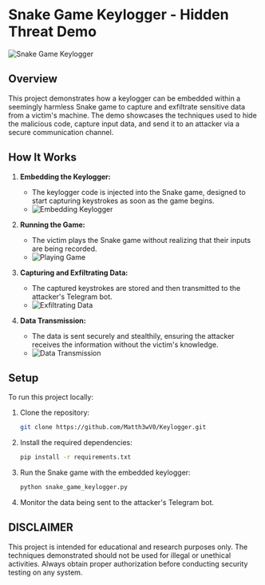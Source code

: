 # Snake Game Keylogger - Hidden Threat Demo

![Snake Game Keylogger](path/to/your/image.jpg)

## Overview

This project demonstrates how a keylogger can be embedded within a seemingly harmless Snake game to capture and exfiltrate sensitive data from a victim's machine. The demo showcases the techniques used to hide the malicious code, capture input data, and send it to an attacker via a secure communication channel.

## How It Works

1. **Embedding the Keylogger:**
   - The keylogger code is injected into the Snake game, designed to start capturing keystrokes as soon as the game begins.
   - ![Embedding Keylogger](path/to/embedding_image.jpg)

2. **Running the Game:**
   - The victim plays the Snake game without realizing that their inputs are being recorded.
   - ![Playing Game](path/to/playing_game_image.jpg)

3. **Capturing and Exfiltrating Data:**
   - The captured keystrokes are stored and then transmitted to the attacker's Telegram bot.
   - ![Exfiltrating Data](path/to/exfiltrating_data_image.jpg)

4. **Data Transmission:**
   - The data is sent securely and stealthily, ensuring the attacker receives the information without the victim's knowledge.
   - ![Data Transmission](path/to/data_transmission_image.jpg)

## Setup

To run this project locally:

1. Clone the repository:
   ```bash
   git clone https://github.com/Matth3wV0/Keylogger.git
   ```
2. Install the required dependencies:
   ```bash
   pip install -r requirements.txt
   ```
3. Run the Snake game with the embedded keylogger:
   ```bash
   python snake_game_keylogger.py
   ```
4. Monitor the data being sent to the attacker's Telegram bot.

## DISCLAIMER

This project is intended for educational and research purposes only. The techniques demonstrated should not be used for illegal or unethical activities. Always obtain proper authorization before conducting security testing on any system.

